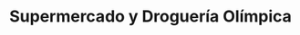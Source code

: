 ---
title: "Supermercado y Droguería Olímpica"
url: /zarzal/supermercado-y-drogueria-olimpica/
shop: supermercado
---